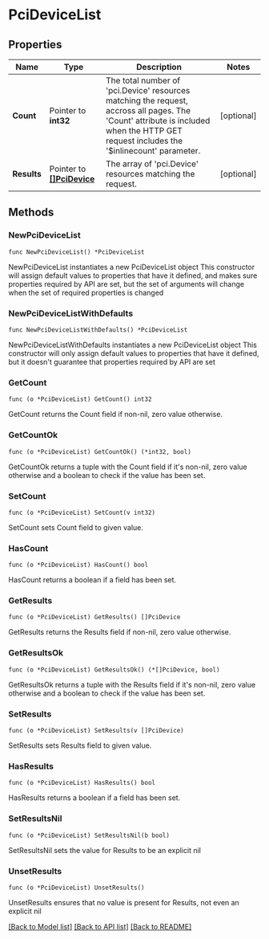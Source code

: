 # PciDeviceList

## Properties

Name | Type | Description | Notes
------------ | ------------- | ------------- | -------------
**Count** | Pointer to **int32** | The total number of &#39;pci.Device&#39; resources matching the request, accross all pages. The &#39;Count&#39; attribute is included when the HTTP GET request includes the &#39;$inlinecount&#39; parameter. | [optional] 
**Results** | Pointer to [**[]PciDevice**](PciDevice.md) | The array of &#39;pci.Device&#39; resources matching the request. | [optional] 

## Methods

### NewPciDeviceList

`func NewPciDeviceList() *PciDeviceList`

NewPciDeviceList instantiates a new PciDeviceList object
This constructor will assign default values to properties that have it defined,
and makes sure properties required by API are set, but the set of arguments
will change when the set of required properties is changed

### NewPciDeviceListWithDefaults

`func NewPciDeviceListWithDefaults() *PciDeviceList`

NewPciDeviceListWithDefaults instantiates a new PciDeviceList object
This constructor will only assign default values to properties that have it defined,
but it doesn't guarantee that properties required by API are set

### GetCount

`func (o *PciDeviceList) GetCount() int32`

GetCount returns the Count field if non-nil, zero value otherwise.

### GetCountOk

`func (o *PciDeviceList) GetCountOk() (*int32, bool)`

GetCountOk returns a tuple with the Count field if it's non-nil, zero value otherwise
and a boolean to check if the value has been set.

### SetCount

`func (o *PciDeviceList) SetCount(v int32)`

SetCount sets Count field to given value.

### HasCount

`func (o *PciDeviceList) HasCount() bool`

HasCount returns a boolean if a field has been set.

### GetResults

`func (o *PciDeviceList) GetResults() []PciDevice`

GetResults returns the Results field if non-nil, zero value otherwise.

### GetResultsOk

`func (o *PciDeviceList) GetResultsOk() (*[]PciDevice, bool)`

GetResultsOk returns a tuple with the Results field if it's non-nil, zero value otherwise
and a boolean to check if the value has been set.

### SetResults

`func (o *PciDeviceList) SetResults(v []PciDevice)`

SetResults sets Results field to given value.

### HasResults

`func (o *PciDeviceList) HasResults() bool`

HasResults returns a boolean if a field has been set.

### SetResultsNil

`func (o *PciDeviceList) SetResultsNil(b bool)`

 SetResultsNil sets the value for Results to be an explicit nil

### UnsetResults
`func (o *PciDeviceList) UnsetResults()`

UnsetResults ensures that no value is present for Results, not even an explicit nil

[[Back to Model list]](../README.md#documentation-for-models) [[Back to API list]](../README.md#documentation-for-api-endpoints) [[Back to README]](../README.md)


